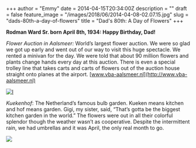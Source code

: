 +++
author = "Emmy"
date = 2014-04-15T20:34:00Z
description = ""
draft = false
feature_image = "/images/2018/06/2014-04-08-02.07.15.jpg"
slug = "dads-80th-a-day-of-flowers"
title = "Dad's 80th: A Day of Flowers"
+++


**Rodman Ward Sr. born April 8th, 1934: Happy Birthday, Dad!**

*Flower Auction in Aalsmeer:* World’s largest flower auction. We were so glad we got up early and went out of our way to visit this huge spectacle. We rented a minivan for the day. We were told that about 90 million flowers and plants change hands every day at this auction. There is even a special trolley line that takes carts and carts of flowers out of the auction house straight onto planes at the airport. [www.vba-aalsmeer.nl](http://www.vba-aalsmeer.nl)

[![I](/images/2014/04/2014-04-08-08.36.29-300x224.jpg)](/images/2014/04/2014-04-08-08.36.29.jpg)

*Kuekenhof*: The Netherland’s famous bulb garden. Kueken means kitchen and hof means garden. Gigi, my sister, said, “That’s gotta be the biggest kitchen garden in the world.” The flowers were out in all their colorful splendor though the weather wasn’t as cooperative. Despite the intermittent rain, we had umbrellas and it was April, the only real month to go.

[![](/images/2014/04/2014-04-08-10.48.08-300x224.jpg)](/images/2014/04/2014-04-08-10.48.08.jpg)


